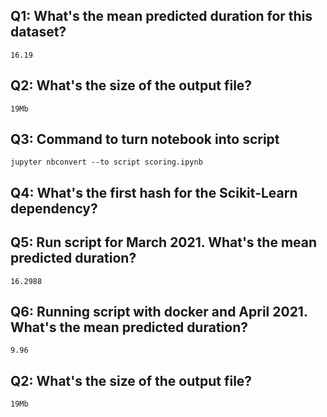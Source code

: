 ## Q1: What's the mean predicted duration for this dataset?
`16.19`

## Q2: What's the size of the output file?
`19Mb`


## Q3: Command to turn notebook into script
`jupyter nbconvert --to script scoring.ipynb`

## Q4: What's the first hash for the Scikit-Learn dependency?


## Q5: Run script for March 2021. What's the mean predicted duration?
`16.2988`

## Q6: Running script with docker and April 2021. What's the mean predicted duration?
`9.96`

## Q2: What's the size of the output file?
`19Mb`


